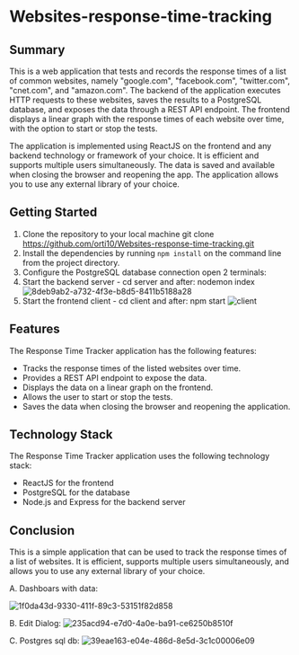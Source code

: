 # Websites-response-time-tracking

## Summary
This is a web application that tests and records the response times of a list of common websites, 
namely "google.com", "facebook.com", "twitter.com", "cnet.com", and "amazon.com". 
The backend of the application executes HTTP requests to these websites, 
saves the results to a PostgreSQL database, and exposes the data through a REST API endpoint. 
The frontend displays a linear graph with the response times of each website over time, with the option to start or stop the tests.

The application is implemented using ReactJS on the frontend and any backend technology or framework of your choice. 
It is efficient and supports multiple users simultaneously. 
The data is saved and available when closing the browser and reopening the app. 
The application allows you to use any external library of your choice.



## Getting Started
1. Clone the repository to your local machine 
git clone https://github.com/orti10/Websites-response-time-tracking.git
2. Install the dependencies by running `npm install` on the command line from the project directory.
3. Configure the PostgreSQL database connection
open 2 terminals:
1. Start the backend server - cd server and after: nodemon index
![8deb9ab2-a732-4f3e-b8d5-8411b5188a28](https://user-images.githubusercontent.com/44768171/223105083-87d2692f-8d74-44ba-b153-0596a4f9e889.jpg)
2. Start the frontend client - cd client and after: npm start
![client](https://user-images.githubusercontent.com/44768171/223104032-08b72d6d-fcd6-440a-b9ba-c2b58eae1ecf.jpg)

## Features 
The Response Time Tracker application has the following features:
* Tracks the response times of the listed websites over time.
* Provides a REST API endpoint to expose the data.
* Displays the data on a linear graph on the frontend.
* Allows the user to start or stop the tests.
* Saves the data when closing the browser and reopening the application.

## Technology Stack
The Response Time Tracker application uses the following technology stack:
* ReactJS for the frontend
* PostgreSQL for the database
* Node.js and Express for the backend server

## Conclusion
This is a simple application that can be used to track the response times of a list of websites. It is efficient, supports multiple users simultaneously, 
and allows you to use any external library of your choice.

A. Dashboars with data:

![1f0da43d-9330-411f-89c3-53151f82d858](https://user-images.githubusercontent.com/44768171/223106171-0e3a7688-db20-4223-b476-bbc4c6c9b7f3.jpg)

B. Edit Dialog:
![235acd94-e7d0-4a0e-ba91-ce6250b8510f](https://user-images.githubusercontent.com/44768171/223106348-58328b85-5b67-4d7c-8076-5b7ba8899285.jpg)

C. Postgres sql db:
![39eae163-e04e-486d-8e5d-3c1c00006e09](https://user-images.githubusercontent.com/44768171/223847251-2fe30f15-0e95-4a7d-a94a-fdb6e6307660.jpg)
